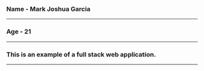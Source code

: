 ### Name - Mark Joshua Garcia
___
### Age - 21
___
### This is an example of a full stack web application.
___
